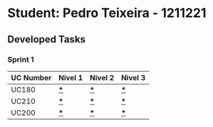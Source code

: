 # Student: Pedro Teixeira - 1211221

## Developed Tasks

### Sprint 1

| UC Number | Nivel 1 | Nivel 2 | Nivel 3 |
|-----------|---------------|---------|-------|
| UC180     | **[*](..\diagramas\nivel1\UC150.md)** | **[*](..\diagramas\nivel2\UC150.md)** | **[*](..\diagramas\nivel3\UC150.md)** |
| UC210     | **[*](..\diagramas\nivel1\UC160.md)** | **[*](..\diagramas\nivel2\UC160.md)** | **[*](..\diagramas\nivel3\UC160.md)** |
| UC200     | **[*](..\diagramas\nivel1\UC170.md)** | **[*](..\diagramas\nivel2\UC170.md)** | **[*](..\diagramas\nivel3\UC170.md)** |

